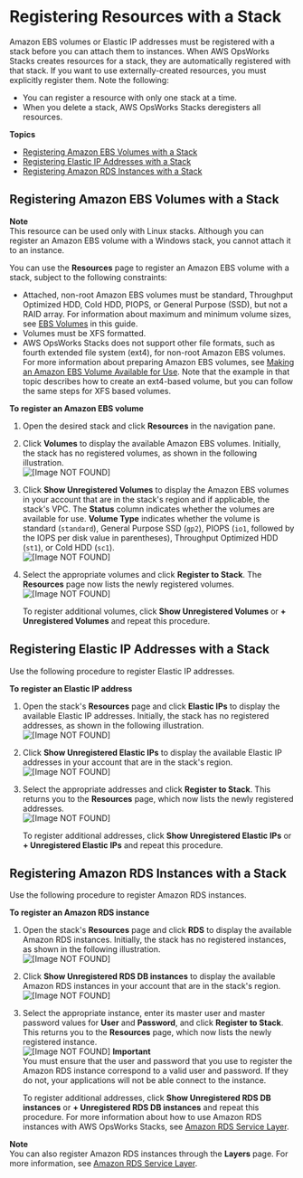 # Registering Resources with a Stack<a name="resources-reg"></a>

Amazon EBS volumes or Elastic IP addresses must be registered with a stack before you can attach them to instances\. When AWS OpsWorks Stacks creates resources for a stack, they are automatically registered with that stack\. If you want to use externally\-created resources, you must explicitly register them\. Note the following:
+ You can register a resource with only one stack at a time\.
+ When you delete a stack, AWS OpsWorks Stacks deregisters all resources\.

**Topics**
+ [Registering Amazon EBS Volumes with a Stack](#resources-reg-ebs)
+ [Registering Elastic IP Addresses with a Stack](#resources-reg-eip)
+ [Registering Amazon RDS Instances with a Stack](#resources-reg-rds)

## Registering Amazon EBS Volumes with a Stack<a name="resources-reg-ebs"></a>

**Note**  
This resource can be used only with Linux stacks\. Although you can register an Amazon EBS volume with a Windows stack, you cannot attach it to an instance\.

You can use the **Resources** page to register an Amazon EBS volume with a stack, subject to the following constraints:
+ Attached, non\-root Amazon EBS volumes must be standard, Throughput Optimized HDD, Cold HDD, PIOPS, or General Purpose \(SSD\), but not a RAID array\. For information about maximum and minimum volume sizes, see [EBS Volumes](workinglayers-basics-edit.md#workinglayers-basics-edit-ebs) in this guide\.
+ Volumes must be XFS formatted\.
+ AWS OpsWorks Stacks does not support other file formats, such as fourth extended file system \(ext4\), for non\-root Amazon EBS volumes\. For more information about preparing Amazon EBS volumes, see [Making an Amazon EBS Volume Available for Use](http://docs.aws.amazon.com/AWSEC2/latest/UserGuide/ebs-using-volumes.html)\. Note that the example in that topic describes how to create an ext4\-based volume, but you can follow the same steps for XFS based volumes\.

**To register an Amazon EBS volume**

1. Open the desired stack and click **Resources** in the navigation pane\.

1. Click **Volumes** to display the available Amazon EBS volumes\. Initially, the stack has no registered volumes, as shown in the following illustration\.  
![\[Image NOT FOUND\]](http://docs.aws.amazon.com/opsworks/latest/userguide/images/resources-ebs1.png)

1. Click **Show Unregistered Volumes** to display the Amazon EBS volumes in your account that are in the stack's region and if applicable, the stack's VPC\. The **Status** column indicates whether the volumes are available for use\. **Volume Type** indicates whether the volume is standard \(`standard`\), General Purpose SSD \(`gp2`\), PIOPS \(`io1`, followed by the IOPS per disk value in parentheses\), Throughput Optimized HDD \(`st1`\), or Cold HDD \(`sc1`\)\.  
![\[Image NOT FOUND\]](http://docs.aws.amazon.com/opsworks/latest/userguide/images/resources-ebs2.png)

1. Select the appropriate volumes and click **Register to Stack**\. The **Resources** page now lists the newly registered volumes\.  
![\[Image NOT FOUND\]](http://docs.aws.amazon.com/opsworks/latest/userguide/images/resources-ebs3.png)

   To register additional volumes, click **Show Unregistered Volumes** or **\+ Unregistered Volumes** and repeat this procedure\.

## Registering Elastic IP Addresses with a Stack<a name="resources-reg-eip"></a>

Use the following procedure to register Elastic IP addresses\.

**To register an Elastic IP address**

1. Open the stack's **Resources** page and click **Elastic IPs** to display the available Elastic IP addresses\. Initially, the stack has no registered addresses, as shown in the following illustration\.  
![\[Image NOT FOUND\]](http://docs.aws.amazon.com/opsworks/latest/userguide/images/resources-eip1.png)

1. Click **Show Unregistered Elastic IPs** to display the available Elastic IP addresses in your account that are in the stack's region\.  
![\[Image NOT FOUND\]](http://docs.aws.amazon.com/opsworks/latest/userguide/images/resources-eip2.png)

1. Select the appropriate addresses and click **Register to Stack**\. This returns you to the **Resources** page, which now lists the newly registered addresses\.  
![\[Image NOT FOUND\]](http://docs.aws.amazon.com/opsworks/latest/userguide/images/resources-eip3.png)

   To register additional addresses, click **Show Unregistered Elastic IPs** or **\+ Unregistered Elastic IPs** and repeat this procedure\.

## Registering Amazon RDS Instances with a Stack<a name="resources-reg-rds"></a>

Use the following procedure to register Amazon RDS instances\.

**To register an Amazon RDS instance**

1. Open the stack's **Resources** page and click **RDS** to display the available Amazon RDS instances\. Initially, the stack has no registered instances, as shown in the following illustration\.  
![\[Image NOT FOUND\]](http://docs.aws.amazon.com/opsworks/latest/userguide/images/resources-rds1.png)

1. Click **Show Unregistered RDS DB instances** to display the available Amazon RDS instances in your account that are in the stack's region\.  
![\[Image NOT FOUND\]](http://docs.aws.amazon.com/opsworks/latest/userguide/images/resources-rds2.png)

1. Select the appropriate instance, enter its master user and master password values for **User** and **Password**, and click **Register to Stack**\. This returns you to the **Resources** page, which now lists the newly registered instance\.  
![\[Image NOT FOUND\]](http://docs.aws.amazon.com/opsworks/latest/userguide/images/resources-rds3.png)
**Important**  
You must ensure that the user and password that you use to register the Amazon RDS instance correspond to a valid user and password\. If they do not, your applications will not be able connect to the instance\. 

   To register additional addresses, click **Show Unregistered RDS DB instances** or **\+ Unregistered RDS DB instances** and repeat this procedure\. For more information about how to use Amazon RDS instances with AWS OpsWorks Stacks, see [Amazon RDS Service Layer](workinglayers-db-rds.md)\.

**Note**  
You can also register Amazon RDS instances through the **Layers** page\. For more information, see [Amazon RDS Service Layer](workinglayers-db-rds.md)\.